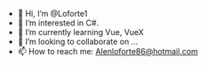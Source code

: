 - 👋 Hi, I’m @Loforte1
- 👀 I’m interested in C#.
- 🌱 I’m currently learning Vue, VueX
- 💞️ I’m looking to collaborate on ...
- 📫 How to reach me: Alenloforte86@hotmail.com

<!---
Loforte1/Loforte1 is a ✨ special ✨ repository because its `README.md` (this file) appears on your GitHub profile.
You can click the Preview link to take a look at your changes.
--->
